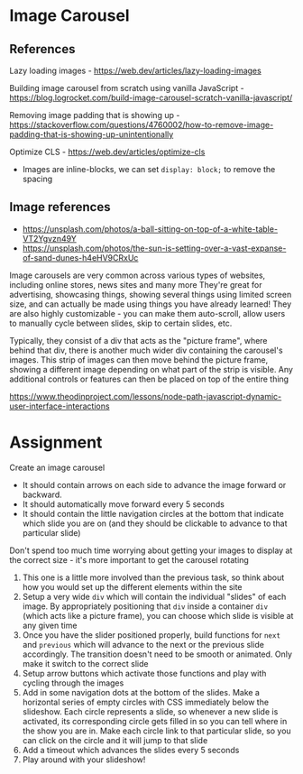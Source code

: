 # Image Carousel

## References

Lazy loading images - https://web.dev/articles/lazy-loading-images

Building image carousel from scratch using vanilla JavaScript - https://blog.logrocket.com/build-image-carousel-scratch-vanilla-javascript/

Removing image padding that is showing up - https://stackoverflow.com/questions/4760002/how-to-remove-image-padding-that-is-showing-up-unintentionally

Optimize CLS - https://web.dev/articles/optimize-cls

- Images are inline-blocks, we can set `display: block;` to remove the spacing

## Image references

- https://unsplash.com/photos/a-ball-sitting-on-top-of-a-white-table-VT2Ygvzn49Y
- https://unsplash.com/photos/the-sun-is-setting-over-a-vast-expanse-of-sand-dunes-h4eHV9CRxUc

Image carousels are very common across various types of websites, including online stores, news sites and many more
They're great for advertising, showcasing things, showing several things using limited screen size, and can actually be made using things you have already learned! They are also highly customizable - you can make them auto-scroll, allow users to manually cycle between slides, skip to certain slides, etc.

Typically, they consist of a div that acts as the "picture frame", where behind that div, there is another much wider div containing the carousel's images. This strip of images can then move behind the picture frame, showing a different image depending on what part of the strip is visible. Any additional controls or features can then be placed on top of the entire thing

https://www.theodinproject.com/lessons/node-path-javascript-dynamic-user-interface-interactions

# Assignment

Create an image carousel

- It should contain arrows on each side to advance the image forward or backward.
- It should automatically move forward every 5 seconds
- It should contain the little navigation circles at the bottom that indicate which slide you are on (and they should be clickable to advance to that particular slide)

Don't spend too much time worrying about getting your images to display at the correct size - it's more important to get the carousel rotating

1. This one is a little more involved than the previous task, so think about how you would set up the different elements within the site
2. Setup a very wide `div` which will contain the individual "slides" of each image. By appropriately positioning that `div` inside a container `div` (which acts like a picture frame), you can choose which slide is visible at any given time
3. Once you have the slider positioned properly, build functions for `next` and `previous` which will advance to the next or the previous slide accordingly. The transition doesn't need to be smooth or animated. Only make it switch to the correct slide
4. Setup arrow buttons which activate those functions and play with cycling through the images
5. Add in some navigation dots at the bottom of the slides. Make a horizontal series of empty circles with CSS immediately below the slideshow. Each circle represents a slide, so whenever a new slide is activated, its corresponding circle gets filled in so you can tell where in the show you are in. Make each circle link to that particular slide, so you can click on the circle and it will jump to that slide
6. Add a timeout which advances the slides every 5 seconds
7. Play around with your slideshow!
